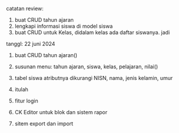 catatan review:
1. buat CRUD tahun ajaran
2. lengkapi informasi siswa di model siswa
3. buat CRUD untuk Kelas, didalam kelas ada daftar siswanya. jadi 

tanggl: 22 juni 2024
1. buat CRUD tahun ajaran()
2. susunan menu: tahun ajaran, siswa, kelas, pelajaran, nilai()
3. tabel siswa atributnya dikurangi NISN, nama, jenis kelamin, umur
4. itulah


5. fitur login 
6. CK Editor untuk blok dan sistem rapor
7. sitem export dan import